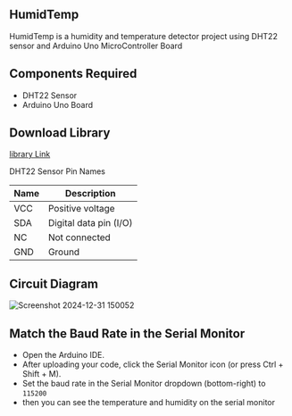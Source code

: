 ## HumidTemp
HumidTemp is a humidity and temperature detector project using DHT22 sensor and Arduino Uno MicroController Board

## Components Required
- DHT22 Sensor
- Arduino Uno Board
## Download Library
[library Link](https://github.com/adafruit/DHT-sensor-library)

DHT22 Sensor Pin Names

| Name | Description            |
|------|------------------------|
| VCC  | Positive voltage       |
| SDA  | Digital data pin (I/O) |
| NC   | Not connected          |
| GND  | Ground                 |

  ## Circuit Diagram

  ![Screenshot 2024-12-31 150052](https://github.com/user-attachments/assets/196a3be9-cb4f-4f6e-83f5-34a41c156905)

  ## Match the Baud Rate in the Serial Monitor

- Open the Arduino IDE.
- After uploading your code, click the Serial Monitor icon (or press Ctrl + Shift + M).
- Set the baud rate in the Serial Monitor dropdown (bottom-right) to `115200`
- then you can see the temperature and humidity on the serial monitor
